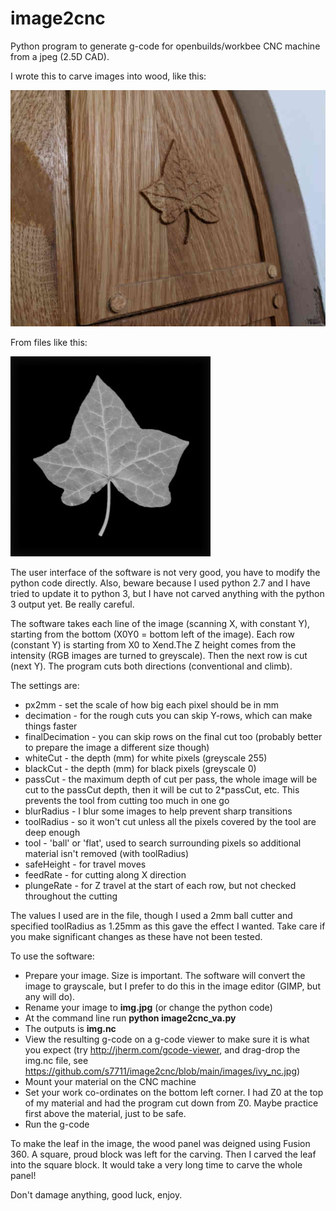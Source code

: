 # image2cnc
Python program to generate g-code for openbuilds/workbee CNC machine from a jpeg (2.5D CAD).

I wrote this to carve images into wood, like this:

![Resulting carving of ivy](images/ivy.jpg)

From files like this:

![Ivy leaf before processing and carving](img.jpg)

The user interface of the software is not very good, you have to modify the python code directly. Also, beware because I used python 2.7 and I have tried to update it to python 3, but I have not carved anything with the python 3 output yet. Be really careful.

The software takes each line of the image (scanning X, with constant Y), starting from the bottom (X0Y0 = bottom left of the image). Each row (constant Y) is starting from X0 to Xend.The Z height comes from the intensity (RGB images are turned to greyscale). Then the next row is cut (next Y). The program cuts both directions (conventional and climb).

The settings are:
* px2mm - set the scale of how big each pixel should be in mm
* decimation - for the rough cuts you can skip Y-rows, which can make things faster
* finalDecimation - you can skip rows on the final cut too (probably better to prepare the image a different size though)
* whiteCut - the depth (mm) for white pixels (greyscale 255)
* blackCut - the depth (mm) for black pixels (greyscale 0)
* passCut - the maximum depth of cut per pass, the whole image will be cut to the passCut depth, then it will be cut to 2*passCut, etc. This prevents the tool from cutting too much in one go
* blurRadius - I blur some images to help prevent sharp transitions
* toolRadius - so it won't cut unless all the pixels covered by the tool are deep enough
* tool - 'ball' or 'flat', used to search surrounding pixels so additional material isn't removed (with toolRadius)
* safeHeight - for travel moves
* feedRate - for cutting along X direction
* plungeRate - for Z travel at the start of each row, but not checked throughout the cutting

The values I used are in the file, though I used a 2mm ball cutter and specified toolRadius as 1.25mm as this gave the effect I wanted. Take care if you make significant changes as these have not been tested.  

To use the software:

* Prepare your image. Size is important. The software will convert the image to grayscale, but I prefer to do this in the image editor (GIMP, but any will do).
* Rename your image to **img.jpg** (or change the python code)
* At the command line run **python image2cnc_va.py**
* The outputs is **img.nc**
* View the resulting g-code on a g-code viewer to make sure it is what you expect (try http://jherm.com/gcode-viewer, and drag-drop the img.nc file, see https://github.com/s7711/image2cnc/blob/main/images/ivy_nc.jpg)
* Mount your material on the CNC machine
* Set your work co-ordinates on the bottom left corner. I had Z0 at the top of my material and had the program cut down from Z0. Maybe practice first above the material, just to be safe.
* Run the g-code

To make the leaf in the image, the wood panel was deigned using Fusion 360. A square, proud block was left for the carving. Then I carved the leaf into the square block. It would take a very long time to carve the whole panel!

Don't damage anything, good luck, enjoy.
